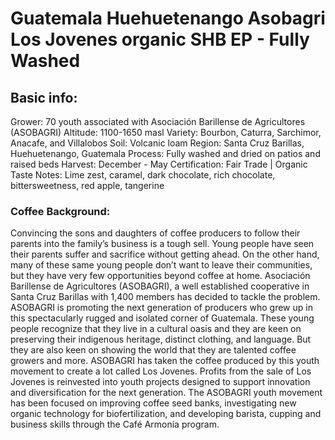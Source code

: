 # Guatemala Huehuetenango Asobagri Los Jovenes organic SHB EP - Fully Washed

## Basic info:

Grower: 70 youth associated with Asociación Barillense de Agricultores (ASOBAGRI)
Altitude: 1100-1650 masl
Variety: Bourbon, Caturra, Sarchimor, Anacafe, and Villalobos
Soil: Volcanic loam
Region: Santa Cruz Barillas, Huehuetenango, Guatemala
Process: Fully washed and dried on patios and raised beds
Harvest: December - May
Certification: Fair Trade | Organic
Taste Notes: Lime zest, caramel, dark chocolate, rich chocolate, bittersweetness, red apple, tangerine

### Coffee Background:

Convincing the sons and daughters of coffee producers to follow their parents into the family’s business is a tough sell. Young people have seen their parents suffer and sacrifice without getting ahead. On the other hand, many of these same young people don’t want to leave their communities, but they have very few opportunities beyond coffee at home. Asociación Barillense de Agricultores (ASOBAGRI), a well established cooperative in Santa Cruz Barillas with 1,400 members has decided to tackle the problem. ASOBAGRI is promoting the next generation of producers who grew up in this spectacularly rugged and isolated corner of Guatemala. These young people recognize that they live in a cultural oasis and they are keen on preserving their indigenous heritage, distinct clothing, and language. But they are also keen on showing the world that they are talented coffee growers and more. ASOBAGRI has taken the coffee produced by this youth movement to create a lot called Los Jovenes. Profits from the sale of Los Jovenes is reinvested into youth projects designed to support innovation and diversification for the next generation. The ASOBAGRI youth movement has been focused on improving coffee seed banks, investigating new organic technology for biofertilization, and developing barista, cupping and business skills through the Café Armonía program.
